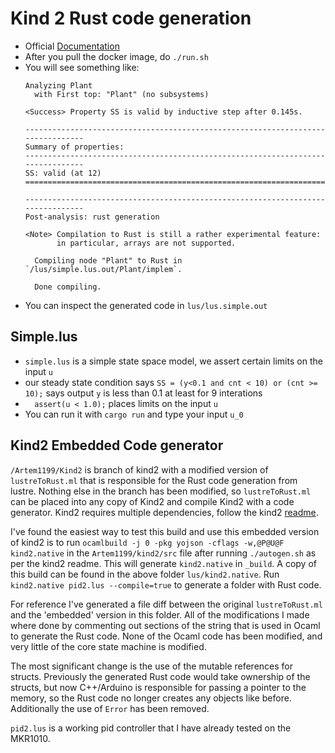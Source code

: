 # Kind 2 Rust code generation

* Official [Documentation](https://kind.cs.uiowa.edu/kind2_user_doc/)
* After you pull the docker image, do `./run.sh`
* You will see something like:
	```
	Analyzing Plant
	  with First top: "Plant" (no subsystems)

	<Success> Property SS is valid by inductive step after 0.145s.

	--------------------------------------------------------------------------------
	Summary of properties:
	--------------------------------------------------------------------------------
	SS: valid (at 12)
	================================================================================

	--------------------------------------------------------------------------------
	Post-analysis: rust generation

	<Note> Compilation to Rust is still a rather experimental feature:
	       in particular, arrays are not supported.

	  Compiling node "Plant" to Rust in `/lus/simple.lus.out/Plant/implem`.

	  Done compiling.
	```
* You can inspect the generated code in `lus/lus.simple.out`

## Simple.lus
* `simple.lus` is a simple state space model, we assert certain limits on the input `u` 
* our steady state condition says `SS = (y<0.1 and cnt < 10) or (cnt >= 10);` says output `y` is less than 0.1 at least for 9 interations
* `  assert(u < 1.0);` places limits on the input `u`
* You can run it with `cargo run` and type your input `u_0`

## Kind2 Embedded Code generator

`/Artem1199/Kind2` is branch of kind2 with a modified version of `lustreToRust.ml` that is responsible for the Rust code generation from lustre.  Nothing else in the branch has been modified, so `lustreToRust.ml` can be placed into any copy of Kind2 and compile Kind2 with a code generator.  Kind2 requires multiple dependencies, follow the kind2 [readme](https://github.com/kind2-mc/kind2).

I've found the easiest way to test this build and use this embedded version of kind2 is to run `ocamlbuild -j 0 -pkg yojson -cflags -w,@P@U@F kind2.native` in the `Artem1199/kind2/src` file after running `./autogen.sh` as per the kind2 readme.  This will generate `kind2.native` in `_build`.  A copy of this build can be found in the above folder `lus/kind2.native`.  Run `kind2.native pid2.lus --compile=true` to generate a folder with Rust code.

For reference I've generated a file diff between the original `lustreToRust.ml` and the 'embedded' version in this folder.  All of the modifications I made where done by commenting out sections of the string that is used in Ocaml to generate the Rust code.  None of the Ocaml code has been modified, and very little of the core state machine is modified.

The most significant change is the use of the mutable references for structs.  Previously the generated Rust code would take ownership of the structs, but now C++/Arduino is responsible for passing a pointer to the memory, so the Rust code no longer creates any objects like before.  Additionally the use of `Error` has been removed.

`pid2.lus` is a working pid controller that I have already tested on the MKR1010.
